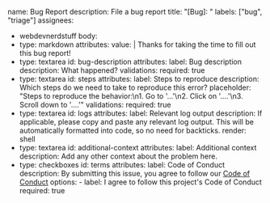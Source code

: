 name: Bug Report
description: File a bug report
title: "[Bug]: "
labels: ["bug", "triage"]
assignees:
  - webdevnerdstuff
body:
  - type: markdown
    attributes:
      value: |
        Thanks for taking the time to fill out this bug report!
  - type: textarea
    id: bug-description
    attributes:
      label: Bug description
      description: What happened?
    validations:
      required: true
  - type: textarea
    id: steps
    attributes:
      label: Steps to reproduce
      description: Which steps do we need to take to reproduce this error?
      placeholder:  "Steps to reproduce the behavior:\n1. Go to '...'\n2. Click on '....'\n3. Scroll down to '....'"
    validations:
      required: true
  - type: textarea
    id: logs
    attributes:
      label: Relevant log output
      description: If applicable, please copy and paste any relevant log output. This will be automatically formatted into code, so no need for backticks.
      render: shell
  - type: textarea
    id: additional-context
    attributes:
      label: Additional context
      description: Add any other context about the problem here.
  - type: checkboxes
    id: terms
    attributes:
      label: Code of Conduct
      description: By submitting this issue, you agree to follow our [Code of Conduct](https://github.com/webdevnerdstuff/vue3-easter-egg-trigger/blob/main/CODE_OF_CONDUCT.md)
      options:
        - label: I agree to follow this project's Code of Conduct
          required: true

